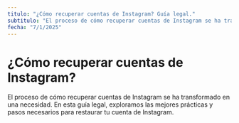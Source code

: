 ```yaml
---
titulo: "¿Cómo recuperar cuentas de Instagram? Guía legal."
subtitulo: "El proceso de cómo recuperar cuentas de Instagram se ha transformado en una necesidad. En esta Guía legal lo averiguaremos."
fecha: "7/1/2025"
---
```


# ¿Cómo recuperar cuentas de Instagram?

El proceso de cómo recuperar cuentas de Instagram se ha transformado en una necesidad. En esta guía legal, exploramos las mejores prácticas y pasos necesarios para restaurar tu cuenta de Instagram.
